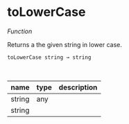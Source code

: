 # toLowerCase

_Function_

Returns a the given string in lower case.

<pre><code>toLowerCase string &rarr; string</code></pre>
<br>

| name | type | description |
|------|------|-------------|
|string|any||
|string|||



